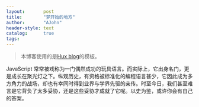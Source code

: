 ```yaml
---
layout:       post
title:        "梦开始的地方"
author:       "AJohn"
header-style: text
catalog:      true
tags:
---
```


> 本博客使用的是[Hux blog](https://github.com/Huxpro/huxpro.github.io)的模板。


JavaScript 常常被戏称为一门偶然成功的玩具语言。而实际上，它出身名门，更是成长在聚光灯之下。纵观历史，有资格被标准化的编程语言甚少，它因此成为多方角力的战场，却也有幸同时得到业界与学界先驱的亲传。时至今日，我们甚至难言是它背负了太多妥协，还是这些妥协才成就了它呢。以史为鉴，或许你会有自己的答案。
